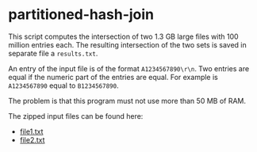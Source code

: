 partitioned-hash-join
=====================

This script computes the intersection of two 1.3 GB large files with 100 million entries each. The resulting intersection of the two sets is saved in separate file a `results.txt`. 

An entry of the input file is of the format `A1234567890\r\n`. Two entries are equal if the numeric part of the entries are equal. For example is `A1234567890` equal to `B1234567890`.

The problem is that this program must not use more than 50 MB of RAM.

The zipped input files can be found here:

- [file1.txt](http://www2.informatik.hu-berlin.de/~wandelt/DWDM/file1.zip)
- [file2.txt](http://www2.informatik.hu-berlin.de/~wandelt/DWDM/file2.zip)
